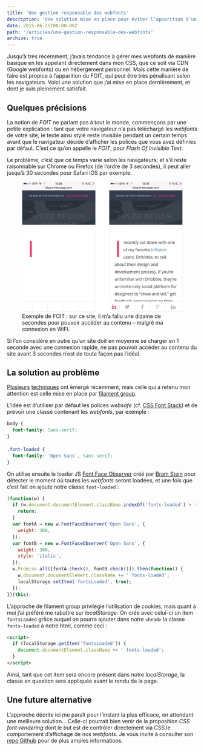 ```yaml
---
title: 'Une gestion responsable des webfonts'
description: 'Une solution mise en place pour éviter l’apparition d’un FOIT avec les webfonts.'
date: 2015-06-25T00:00:00Z
path: '/articles/une-gestion-responsable-des-webfonts'
archive: true
---
```


Jusqu’à très récemment, j’avais tendance à gérer mes webfonts de manière basique en les appelant directement dans mon CSS, que ce soit via CDN (Google webfonts) ou en hébergement personnel. Mais cette manière de faire est propice à l’apparition du FOIT, qui peut être très pénalisant selon les navigateurs. Voici une solution que j’ai mise en place dernièrement, et dont je suis pleinement satisfait.

## Quelques précisions

La notion de _FOIT_ ne parlant pas à tout le monde, commençons par une petite explication : tant que votre navigateur n’a pas téléchargé les _webfonts_ de votre site, le texte ainsi stylé reste invisible pendant un certain temps avant que le navigateur décide d’afficher les polices que vous avez définies par défaut. C’est ce qu’on appelle le _FOIT_, pour _Flash Of Invisible Text_.

Le problème, c’est que ce temps varie selon les navigateurs; et s’il reste raisonnable sur Chrome ou Firefox (de l’ordre de 3 secondes), il peut aller jusqu’à 30 secondes pour Safari iOS par exemple.

<figure>
  <img src="../../images/webfonts-invision.png" alt="Exemple de site avec FOIT">
  <figcaption>Exemple de FOIT : sur ce site, il m’a fallu une dizaine de secondes pour pouvoir accéder au contenu – malgré ma connexion en WiFi.</figcaption>
</figure>

Si l’on considère en outre qu’un site doit en moyenne se charger en 1 seconde avec une connexion rapide, ne pas pouvoir accéder au contenu du site avant 3 secondes n’est de toute façon pas l’idéal.

## La solution au problème

[Plusieurs](http://crocodillon.com/blog/non-blocking-web-fonts-using-localstorage) [techniques](http://jaicab.com/localFont/) ont émergé récemment, mais celle qui a retenu mon attention est celle mise en place par [filament group](https://www.filamentgroup.com/lab/font-events.html).

L’idée est d’utiliser par défaut les polices _websafe_ (cf. [CSS Font Stack](http://www.cssfontstack.com/)) et de prévoir une classe contenant les _webfonts_, par exemple :

```css
body {
  font-family: Sans-serif;
}

.font-loaded {
  font-family: 'Open Sans', Sans-serif;
}
```

On utilise ensuite le loader JS [Font Face Observer](https://github.com/bramstein/fontfaceobserver) créé par [Bram Stein](https://twitter.com/bram_stein) pour détecter le moment où toutes les _webfonts_ seront loadées, et une fois que c’est fait on ajoute notre classe `font-loaded` :

```js
(function(w) {
  if (w.document.documentElement.className.indexOf('fonts-loaded') > -1) {
    return;
  }
  var fontA = new w.FontFaceObserver('Open Sans', {
    weight: 300,
  });
  var fontB = new w.FontFaceObserver('Open Sans', {
    weight: 300,
    style: 'italic',
  });
  w.Promise.all([fontA.check(), fontB.check()]).then(function() {
    w.document.documentElement.className += ' fonts-loaded';
    localStorage.setItem('fontsLoaded', true);
  });
})(this);
```

L’approche de filament group privilégie l’utilisation de cookies, mais quant à moi j’ai préféré me rabattre sur _localStorage_. On crée avec celui-ci un item `fontsLoaded` grâce auquel on pourra ajouter dans notre `<head>` la classe `fonts-loaded` à notre html, comme ceci :

```html
<script>
  if (localStorage.getItem('fontsLoaded')) {
    document.documentElement.className += ' fonts-loaded';
  }
</script>
```

Ainsi, tant que cet item sera encore présent dans notre _localStorage_, la classe en question sera appliquée avant le rendu de la page.

## Une future alternative

L’approche décrite ici me paraît pour l’instant la plus efficace, en attendant une meilleure solution… Celle-ci pourrait bien venir de la proposition _CSS font-rendering_ dont le but est de contrôler directement via CSS le comportement d’affichage de nos _webfonts_. Je vous invite à consulter son [repo Github](https://github.com/KenjiBaheux/css-font-rendering) pour de plus amples informations.
